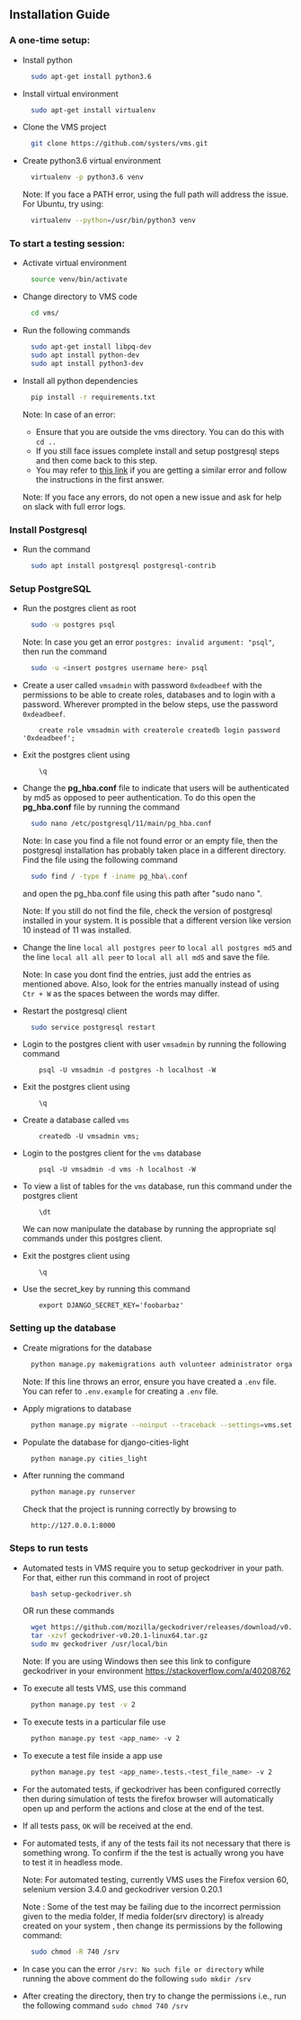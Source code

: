 ## Installation Guide

### A one-time setup:

- Install python
    ```bash
      sudo apt-get install python3.6
    ```

- Install virtual environment
    ```bash
      sudo apt-get install virtualenv
    ```

- Clone the VMS project
    ```bash
      git clone https://github.com/systers/vms.git
    ```

- Create python3.6 virtual environment
    ```bash
      virtualenv -p python3.6 venv
    ```
  Note: If you face a PATH error, using the full path will address the issue. For Ubuntu, try using:
    ```bash
      virtualenv --python=/usr/bin/python3 venv
    ```
    
### To start a testing session:

- Activate virtual environment
    ```bash
      source venv/bin/activate
    ```
    
- Change directory to VMS code
    ```bash
      cd vms/
    ```
    
- Run the following commands
    ```bash
      sudo apt-get install libpq-dev
      sudo apt install python-dev
      sudo apt install python3-dev
    ```
    
- Install all python dependencies
    ```bash
      pip install -r requirements.txt
    ```
  Note: In case of an error:
    * Ensure that you are outside the vms directory. You can do this with `cd ..`
    * If you still face issues complete install and setup postgresql steps and then come back to this step. 
    * You may refer to [this link](https://stackoverflow.com/questions/28253681/you-need-to-install-postgresql-server-dev-x-y-for-building-a-server-side-extensi) if you are getting a similar error and follow the instructions in the first answer.
    
  Note: If you face any errors, do not open a new issue and ask for help on slack with full error logs.

### Install Postgresql

- Run the command
    ```bash
      sudo apt install postgresql postgresql-contrib
    ```
    
### Setup PostgreSQL

- Run the postgres client as root
    ```bash
      sudo -u postgres psql
    ```
    Note: In case you get an error `postgres: invalid argument: "psql"`, then run the command
    ```bash
      sudo -u <insert postgres username here> psql
    ```
    
- Create a user called `vmsadmin` with password `0xdeadbeef` with the permissions to be able to create roles, databases and to login with a password. Wherever prompted in the below steps, use the password `0xdeadbeef`.
    ```
        create role vmsadmin with createrole createdb login password '0xdeadbeef';
    ```
- Exit the postgres client using 
    ```
        \q
    ```        

- Change the **pg_hba.conf** file to indicate that users will be authenticated by md5 as opposed to peer authentication. To do this open the **pg_hba.conf** file by running the command
    ```bash
      sudo nano /etc/postgresql/11/main/pg_hba.conf
    ```
    
    Note: In case you find a file not found error or an empty file, then the postgresql installation has probably taken place in a different directory. Find the file using the following command
    ```bash
      sudo find / -type f -iname pg_hba\.conf
     ```
     
    and open the pg_hba.conf file using this path after "sudo nano ".
    
    Note: If you still do not find the file, check the version of postgresql installed in your system. It is possible that a different version like version 10 instead of 11 was installed.

- Change the line `local all postgres peer` to `local all postgres md5` and the line `local all all peer` to `local all all md5` and save the file.

    Note: In case you dont find the entries, just add the entries as mentioned above. Also, look for the entries manually instead of using `Ctr + W` as the spaces between the words may differ.

- Restart the postgresql client
    ```bash
      sudo service postgresql restart
    ```
    
- Login to the postgres client with user `vmsadmin` by running the following command
    ```
        psql -U vmsadmin -d postgres -h localhost -W
    ```
    
- Exit the postgres client using 
    ```
        \q
    ```

- Create a database called `vms`
    ```    
        createdb -U vmsadmin vms;
    ```
    
- Login to the postgres client for the `vms` database
    ```
        psql -U vmsadmin -d vms -h localhost -W
    ```
    
- To view a list of tables for the `vms` database, run this command under the postgres client
    ```
        \dt
    ```        
    We can now manipulate the database by running the appropriate sql commands under this postgres client.

- Exit the postgres client using
    ```
        \q
    ```

- Use the secret_key by running this command
    ```
        export DJANGO_SECRET_KEY='foobarbaz'
    ```
    
### Setting up the database

- Create migrations for the database
    ```bash
      python manage.py makemigrations auth volunteer administrator organization event job shift registration
    ```
    Note: If this line throws an error, ensure you have created a `.env` file. You can refer to `.env.example` for creating a `.env` file.
    
- Apply migrations to database
    ```bash
      python manage.py migrate --noinput --traceback --settings=vms.settings
    ```
    
- Populate the database for django-cities-light
    ```bash
      python manage.py cities_light
    ```
    
- After running the command
    ```bash
      python manage.py runserver
    ```
    
    Check that the project is running correctly by browsing to
    ```
      http://127.0.0.1:8000
    ```
    
### Steps to run tests

- Automated tests in VMS require you to setup geckodriver in your path. For that, either run this command in root of project
    ```bash
      bash setup-geckodriver.sh
    ```
    
    OR run these commands
    ```bash
      wget https://github.com/mozilla/geckodriver/releases/download/v0.20.1/geckodriver-v0.20.1-linux64.tar.gz
      tar -xzvf geckodriver-v0.20.1-linux64.tar.gz
      sudo mv geckodriver /usr/local/bin
    ```
    Note: If you are using Windows then see this link to configure geckodriver in your environment https://stackoverflow.com/a/40208762

- To execute all tests VMS, use this command
    ```bash
      python manage.py test -v 2
    ```

- To execute tests in a particular file use
    ```bash
      python manage.py test <app_name> -v 2 
    ```

- To execute a test file inside a app use
    ```bash
      python manage.py test <app_name>.tests.<test_file_name> -v 2
    ```

- For the automated tests, if geckodriver has been configured correctly then during simulation of tests the firefox browser will automatically open up and perform the actions and close at the end of the test.

- If all tests pass, `OK` will be received at the end.

- For automated tests, if any of the tests fail its not necessary that there is something wrong. To confirm if the the test is actually wrong you have to test it in headless mode.

    Note: For automated testing, currently VMS uses the Firefox version 60, selenium version 3.4.0 and geckodriver version 0.20.1

    Note : Some of the test may be failing due to the incorrect permission given to the media folder, If media folder(srv directory) is already created on your system , then change its permissions by the following command:
   ```bash
     sudo chmod -R 740 /srv
   ```
- In case you can the error `/srv: No such file or directory` while running the above comment do the following `sudo mkdir /srv`

- After creating the directory, then try to change the permissions i.e., run the following command `sudo chmod 740 /srv`
